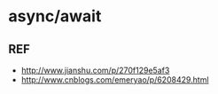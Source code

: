 # async/await

## REF

- http://www.jianshu.com/p/270f129e5af3
- http://www.cnblogs.com/emeryao/p/6208429.html